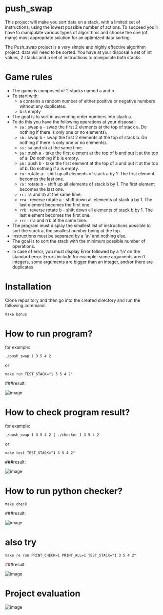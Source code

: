 # push_swap
This project will make you sort data on a stack, with a limited set of instructions, using the lowest possible number of actions. To succeed you’ll have to manipulate various types of algorithms and choose the one (of many) most appropriate solution for an optimized data sorting.

The Push_swap project is a very simple and highly effective algorithm project: data will
need to be sorted. You have at your disposal a set of int values, 2 stacks and a set of
instructions to manipulate both stacks.

# Game rules

- The game is composed of 2 stacks named a and b.
- To start with:
  - a contains a random number of either positive or negative numbers without
  any duplicates.
  - b is empty
- The goal is to sort in ascending order numbers into stack a.
- To do this you have the following operations at your disposal:
  - `sa` : swap a - swap the first 2 elements at the top of stack a. Do nothing if there
  is only one or no elements).
  - `sb` : swap b - swap the first 2 elements at the top of stack b. Do nothing if there
  is only one or no elements).
  - `ss` : sa and sb at the same time.
  - `pa` : push a - take the first element at the top of b and put it at the top of a. Do
  nothing if b is empty.
  - `pb` : push b - take the first element at the top of a and put it at the top of b. Do
  nothing if a is empty.
  - `ra` : rotate a - shift up all elements of stack a by 1. The first element becomes
  the last one.
  - `rb` : rotate b - shift up all elements of stack b by 1. The first element becomes
  the last one.
  - `rr` : ra and rb at the same time.
  - `rra` : reverse rotate a - shift down all elements of stack a by 1. The last element
  becomes the first one.
  - `rrb` : reverse rotate b - shift down all elements of stack b by 1. The last element
  becomes the first one.
  - `rrr` : rra and rrb at the same time.
- The program must display the smallest list of instructions possible to sort the stack
  a, the smallest number being at the top.
- Instructions must be separaed by a ’\n’ and nothing else.
- The goal is to sort the stack with the minimum possible number of operations.
- In case of error, you must display Error followed by a ’\n’ on the standard error.
  Errors include for example: some arguments aren’t integers, some arguments are
  bigger than an integer, and/or there are duplicates.

# Installation
Clone repository and then go into the created directory and run the following command:
```
make bonus
```
# How to run program?
for example:
```
./push_swap 1 3 5 4 2
```
or
```
make run TEST_STACK="1 3 5 4 2"
```
###result:

![image](https://user-images.githubusercontent.com/69306932/135731419-0a0df9c1-eef3-485c-bb19-a7f6fb913375.png)

# How to check program result?
for example:
```
./push_swap 1 3 5 4 2 | ./checker 1 3 5 4 2
```
or
```
make test TEST_STACK="1 3 5 4 2"
```
###result:

![image](https://user-images.githubusercontent.com/69306932/135731444-afb399a8-72d1-4026-8a82-44d5f101cdc2.png)

# How to run python checker?
```
make check
```
###result:

![image](https://user-images.githubusercontent.com/69306932/135731466-e9397750-0466-4580-be58-0802cebc0b7f.png)

# also try
```
make re run PRINT_CHECK=1 PRINT_ALL=1 TEST_STACK="1 3 5 4 2"
```

###result:

![image](https://user-images.githubusercontent.com/69306932/135731691-e2c1a137-88f8-41ff-a9eb-bc634662678b.png)

# Project evaluation

![image](https://user-images.githubusercontent.com/69306932/135732013-2fe020fd-dcef-4629-ad2d-25e504201331.png)

